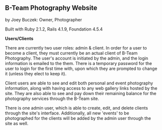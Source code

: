## B-Team Photography Website
by Joey Buczek: Owner, Photographer

Built with Ruby 2.1.2, Rails 4.1.9, Foundation 4.5.4

**Users/Clients**

There are currently two user roles: admin & client. In order for a user to become a client, they must currently be an actual client of B-Team Photography. The user's account is initiated by the admin, and the login information is emailed to the them. There is a temporary password for the user to login for the first time with, upon which they are prompted to change it (unless they elect to keep it). 

Client users are able to see and edit both personal and event photography information, along with having access to any web gallery links hosted by the site. They are also able to see and pay down their remaining balance for the photography services through the B-Team site.

There is one admin user, which is able to create, edit, and delete clients through the site's interface. Additionally, all new 'events' to be photographed for the clients will be added by the admin user through the site as well.

